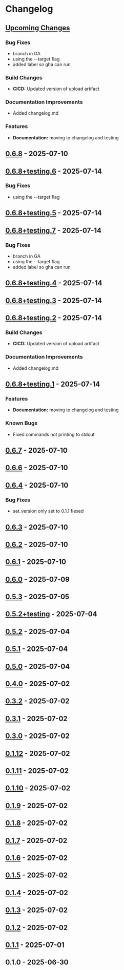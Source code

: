 # Changelog

<a name="Upcoming Changes"></a>
## [Upcoming Changes]
### Bug Fixes
- branch in GA
- using the --target flag
- added label so gha can run
### Build Changes
- **CICD:** Updated version of upload artifact
### Documentation Improvements
- Added changelog.md
### Features
- **Documentation:** moving to changelog and testing

<a name="0.6.8"></a>
## [0.6.8] - 2025-07-10


<a name="0.6.8+testing.6"></a>
## [0.6.8+testing.6] - 2025-07-14

### Bug Fixes
- using the --target flag

<a name="0.6.8+testing.5"></a>
## [0.6.8+testing.5] - 2025-07-14


<a name="0.6.8+testing.7"></a>
## [0.6.8+testing.7] - 2025-07-14

### Bug Fixes
- branch in GA
- using the --target flag
- added label so gha can run

<a name="0.6.8+testing.4"></a>
## [0.6.8+testing.4] - 2025-07-14


<a name="0.6.8+testing.3"></a>
## [0.6.8+testing.3] - 2025-07-14


<a name="0.6.8+testing.2"></a>
## [0.6.8+testing.2] - 2025-07-14

### Build Changes
- **CICD:** Updated version of upload artifact
### Documentation Improvements
- Added changelog.md

<a name="0.6.8+testing.1"></a>
## [0.6.8+testing.1] - 2025-07-14

### Features
- **Documentation:** moving to changelog and testing
### Known Bugs
- Fixed commands not printing to stdout

<a name="0.6.7"></a>
## [0.6.7] - 2025-07-10


<a name="0.6.6"></a>
## [0.6.6] - 2025-07-10


<a name="0.6.4"></a>
## [0.6.4] - 2025-07-10

### Bug Fixes
- set_version only set to 0.1.1 fiexed

<a name="0.6.3"></a>
## [0.6.3] - 2025-07-10


<a name="0.6.2"></a>
## [0.6.2] - 2025-07-10


<a name="0.6.1"></a>
## [0.6.1] - 2025-07-10


<a name="0.6.0"></a>
## [0.6.0] - 2025-07-09


<a name="0.5.3"></a>
## [0.5.3] - 2025-07-05


<a name="0.5.2+testing"></a>
## [0.5.2+testing] - 2025-07-04


<a name="0.5.2"></a>
## [0.5.2] - 2025-07-04


<a name="0.5.1"></a>
## [0.5.1] - 2025-07-04


<a name="0.5.0"></a>
## [0.5.0] - 2025-07-04


<a name="0.4.0"></a>
## [0.4.0] - 2025-07-02


<a name="0.3.2"></a>
## [0.3.2] - 2025-07-02


<a name="0.3.1"></a>
## [0.3.1] - 2025-07-02


<a name="0.3.0"></a>
## [0.3.0] - 2025-07-02


<a name="0.1.12"></a>
## [0.1.12] - 2025-07-02


<a name="0.1.11"></a>
## [0.1.11] - 2025-07-02


<a name="0.1.10"></a>
## [0.1.10] - 2025-07-02


<a name="0.1.9"></a>
## [0.1.9] - 2025-07-02


<a name="0.1.8"></a>
## [0.1.8] - 2025-07-02


<a name="0.1.7"></a>
## [0.1.7] - 2025-07-02


<a name="0.1.6"></a>
## [0.1.6] - 2025-07-02


<a name="0.1.5"></a>
## [0.1.5] - 2025-07-02


<a name="0.1.4"></a>
## [0.1.4] - 2025-07-02


<a name="0.1.3"></a>
## [0.1.3] - 2025-07-02


<a name="0.1.2"></a>
## [0.1.2] - 2025-07-02


<a name="0.1.1"></a>
## [0.1.1] - 2025-07-01


<a name="0.1.0"></a>
## 0.1.0 - 2025-06-30



[Upcoming Changes]: https://github.com/Ozy-Viking/cargo_update_version/compare/0.6.8...HEAD
[0.6.8]: https://github.com/Ozy-Viking/cargo_update_version/compare/0.6.8+testing.6...0.6.8
[0.6.8+testing.6]: https://github.com/Ozy-Viking/cargo_update_version/compare/0.6.8+testing.5...0.6.8+testing.6
[0.6.8+testing.5]: https://github.com/Ozy-Viking/cargo_update_version/compare/0.6.8+testing.7...0.6.8+testing.5
[0.6.8+testing.7]: https://github.com/Ozy-Viking/cargo_update_version/compare/0.6.8+testing.4...0.6.8+testing.7
[0.6.8+testing.4]: https://github.com/Ozy-Viking/cargo_update_version/compare/0.6.8+testing.3...0.6.8+testing.4
[0.6.8+testing.3]: https://github.com/Ozy-Viking/cargo_update_version/compare/0.6.8+testing.2...0.6.8+testing.3
[0.6.8+testing.2]: https://github.com/Ozy-Viking/cargo_update_version/compare/0.6.8+testing.1...0.6.8+testing.2
[0.6.8+testing.1]: https://github.com/Ozy-Viking/cargo_update_version/compare/0.6.7...0.6.8+testing.1
[0.6.7]: https://github.com/Ozy-Viking/cargo_update_version/compare/0.6.6...0.6.7
[0.6.6]: https://github.com/Ozy-Viking/cargo_update_version/compare/0.6.4...0.6.6
[0.6.4]: https://github.com/Ozy-Viking/cargo_update_version/compare/0.6.3...0.6.4
[0.6.3]: https://github.com/Ozy-Viking/cargo_update_version/compare/0.6.2...0.6.3
[0.6.2]: https://github.com/Ozy-Viking/cargo_update_version/compare/0.6.1...0.6.2
[0.6.1]: https://github.com/Ozy-Viking/cargo_update_version/compare/0.6.0...0.6.1
[0.6.0]: https://github.com/Ozy-Viking/cargo_update_version/compare/0.5.3...0.6.0
[0.5.3]: https://github.com/Ozy-Viking/cargo_update_version/compare/0.5.2+testing...0.5.3
[0.5.2+testing]: https://github.com/Ozy-Viking/cargo_update_version/compare/0.5.2...0.5.2+testing
[0.5.2]: https://github.com/Ozy-Viking/cargo_update_version/compare/0.5.1...0.5.2
[0.5.1]: https://github.com/Ozy-Viking/cargo_update_version/compare/0.5.0...0.5.1
[0.5.0]: https://github.com/Ozy-Viking/cargo_update_version/compare/0.4.0...0.5.0
[0.4.0]: https://github.com/Ozy-Viking/cargo_update_version/compare/0.3.2...0.4.0
[0.3.2]: https://github.com/Ozy-Viking/cargo_update_version/compare/0.3.1...0.3.2
[0.3.1]: https://github.com/Ozy-Viking/cargo_update_version/compare/0.3.0...0.3.1
[0.3.0]: https://github.com/Ozy-Viking/cargo_update_version/compare/0.1.12...0.3.0
[0.1.12]: https://github.com/Ozy-Viking/cargo_update_version/compare/0.1.11...0.1.12
[0.1.11]: https://github.com/Ozy-Viking/cargo_update_version/compare/0.1.10...0.1.11
[0.1.10]: https://github.com/Ozy-Viking/cargo_update_version/compare/0.1.9...0.1.10
[0.1.9]: https://github.com/Ozy-Viking/cargo_update_version/compare/0.1.8...0.1.9
[0.1.8]: https://github.com/Ozy-Viking/cargo_update_version/compare/0.1.7...0.1.8
[0.1.7]: https://github.com/Ozy-Viking/cargo_update_version/compare/0.1.6...0.1.7
[0.1.6]: https://github.com/Ozy-Viking/cargo_update_version/compare/0.1.5...0.1.6
[0.1.5]: https://github.com/Ozy-Viking/cargo_update_version/compare/0.1.4...0.1.5
[0.1.4]: https://github.com/Ozy-Viking/cargo_update_version/compare/0.1.3...0.1.4
[0.1.3]: https://github.com/Ozy-Viking/cargo_update_version/compare/0.1.2...0.1.3
[0.1.2]: https://github.com/Ozy-Viking/cargo_update_version/compare/0.1.1...0.1.2
[0.1.1]: https://github.com/Ozy-Viking/cargo_update_version/compare/0.1.0...0.1.1
